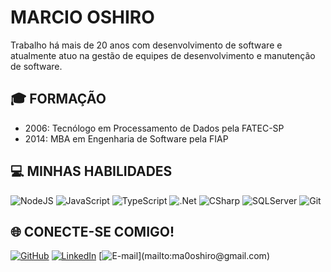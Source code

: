 # MARCIO OSHIRO

Trabalho há mais de 20 anos com desenvolvimento de software e atualmente atuo na gestão de equipes de desenvolvimento e manutenção de software.

## 🎓 FORMAÇÃO

- 2006: Tecnólogo em Processamento de Dados pela FATEC-SP
- 2014: MBA em Engenharia de Software pela FIAP

## 💻 MINHAS HABILIDADES

![NodeJS](https://img.shields.io/badge/-NodeJS-333333?style=flat&logo=node.js&logoColor=78d560)
![JavaScript](https://img.shields.io/badge/-JavaScript-333333?style=flat&logo=javascript)
![TypeScript](https://img.shields.io/badge/typescript-333333?style=for-the-badge&logo=typescript&logoColor=007ACC&style=flat)
![.Net](https://img.shields.io/badge/-.Net-333333?style=flat&logo=.Net)
![CSharp](https://img.shields.io/badge/-CSharp-333333?style=flat&logo=CSharp)
![SQLServer](https://img.shields.io/badge/-SQL%20Server-333333?style=flat&logo=microsoftsqlserver&logoColor=CC2927)
![Git](https://img.shields.io/badge/Git-000?style=for-the-badge&logo=git&logoColor=E94D5F&style=flat)

## 🌐 CONECTE-SE COMIGO!

[![GitHub](https://img.shields.io/badge/Github-000?style=for-the-badge&logo=github)](https://github.com/oshiromarcio)
[![LinkedIn](https://img.shields.io/badge/LinkedIn-000?style=for-the-badge&logo=linkedin&logoColor=0E76A1)](https://www.linkedin.com/in/marcio-oshiro-03558713/)
[![E-mail](https://img.shields.io/badge/Gmail-000?style=for-the-badge&logo=gmail&logoColor=E94D8E")](mailto:ma0oshiro@gmail.com)
